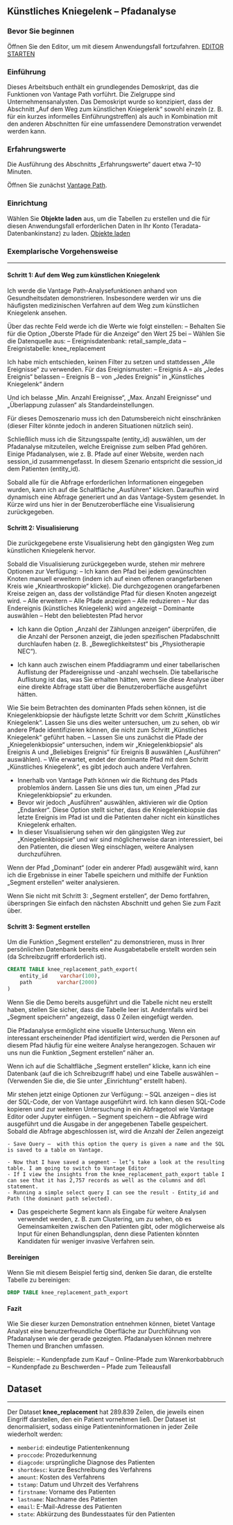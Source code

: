 Künstliches Kniegelenk – Pfadanalyse
------------------------------------

### Bevor Sie beginnen

Öffnen Sie den Editor, um mit diesem Anwendungsfall fortzufahren. [EDITOR STARTEN](#data=%7B%22navigateTo%22:%22editor%22%7D)

### Einführung

Dieses Arbeitsbuch enthält ein grundlegendes Demoskript, das die Funktionen von Vantage Path vorführt. Die Zielgruppe sind Unternehmensanalysten. Das Demoskript wurde so konzipiert, dass der Abschnitt „Auf dem Weg zum künstlichen Kniegelenk“ sowohl einzeln (z. B. für ein kurzes informelles Einführungstreffen) als auch in Kombination mit den anderen Abschnitten für eine umfassendere Demonstration verwendet werden kann.

### Erfahrungswerte

Die Ausführung des Abschnitts „Erfahrungswerte“ dauert etwa 7–10 Minuten.

Öffnen Sie zunächst [Vantage Path](/path-analyzer).

### Einrichtung

Wählen Sie **Objekte laden** aus, um die Tabellen zu erstellen und die für diesen Anwendungsfall erforderlichen Daten in Ihr Konto (Teradata-Datenbankinstanz) zu laden. [Objekte laden](#data=%7B%22id%22:%22KneeReplacement%22%7D)

### Exemplarische Vorgehensweise

------------------------------------------------------------------------

#### Schritt 1: Auf dem Weg zum künstlichen Kniegelenk

Ich werde die Vantage Path-Analysefunktionen anhand von Gesundheitsdaten demonstrieren. Insbesondere werden wir uns die häufigsten medizinischen Verfahren auf dem Weg zum künstlichen Kniegelenk ansehen.

Über das rechte Feld werde ich die Werte wie folgt einstellen: – Behalten Sie für die Option „Oberste Pfade für die Anzeige“ den Wert 25 bei – Wählen Sie die Datenquelle aus: – Ereignisdatenbank: retail\_sample\_data – Ereignistabelle: knee\_replacement

Ich habe mich entschieden, keinen Filter zu setzen und stattdessen „Alle Ereignisse“ zu verwenden. Für das Ereignismuster: – Ereignis A – als „Jedes Ereignis“ belassen – Ereignis B – von „Jedes Ereignis“ in „Künstliches Kniegelenk“ ändern

Und ich belasse „Min. Anzahl Ereignisse“, „Max. Anzahl Ereignisse“ und „Überlappung zulassen“ als Standardeinstellungen.

Für dieses Demoszenario muss ich den Datumsbereich nicht einschränken (dieser Filter könnte jedoch in anderen Situationen nützlich sein).

Schließlich muss ich die Sitzungsspalte (entity\_id) auswählen, um der Pfadanalyse mitzuteilen, welche Ereignisse zum selben Pfad gehören. Einige Pfadanalysen, wie z. B. Pfade auf einer Website, werden nach session\_id zusammengefasst. In diesem Szenario entspricht die session\_id dem Patienten (entity\_id).

Sobald alle für die Abfrage erforderlichen Informationen eingegeben wurden, kann ich auf die Schaltfläche „Ausführen“ klicken. Daraufhin wird dynamisch eine Abfrage generiert und an das Vantage-System gesendet. In Kürze wird uns hier in der Benutzeroberfläche eine Visualisierung zurückgegeben.

#### Schritt 2: Visualisierung

Die zurückgegebene erste Visualisierung hebt den gängigsten Weg zum künstlichen Kniegelenk hervor.

Sobald die Visualisierung zurückgegeben wurde, stehen mir mehrere Optionen zur Verfügung: – Ich kann den Pfad bei jedem gewünschten Knoten manuell erweitern (indem ich auf einen offenen orangefarbenen Kreis wie „Kniearthroskopie“ klicke). Die durchgezogenen orangefarbenen Kreise zeigen an, dass der vollständige Pfad für diesen Knoten angezeigt wird. – Alle erweitern – Alle Pfade anzeigen – Alle reduzieren – Nur das Endereignis (künstliches Kniegelenk) wird angezeigt – Dominante auswählen – Hebt den beliebtesten Pfad hervor

-   Ich kann die Option „Anzahl der Zählungen anzeigen“ überprüfen, die die Anzahl der Personen anzeigt, die jeden spezifischen Pfadabschnitt durchlaufen haben (z. B. „Beweglichkeitstest“ bis „Physiotherapie NEC“).

-   Ich kann auch zwischen einem Pfaddiagramm und einer tabellarischen Auflistung der Pfadereignisse und -anzahl wechseln. Die tabellarische Auflistung ist das, was Sie erhalten hätten, wenn Sie diese Analyse über eine direkte Abfrage statt über die Benutzeroberfläche ausgeführt hätten.

Wie Sie beim Betrachten des dominanten Pfads sehen können, ist die Kniegelenkbiopsie der häufigste letzte Schritt vor dem Schritt „Künstliches Kniegelenk“. Lassen Sie uns dies weiter untersuchen, um zu sehen, ob wir andere Pfade identifizieren können, die nicht zum Schritt „Künstliches Kniegelenk“ geführt haben. – Lassen Sie uns zunächst die Pfade der „Kniegelenkbiopsie“ untersuchen, indem wir „Kniegelenkbiopsie“ als Ereignis A und „Beliebiges Ereignis“ für Ereignis B auswählen („Ausführen“ auswählen). – Wie erwartet, endet der dominante Pfad mit dem Schritt „Künstliches Kniegelenk“, es gibt jedoch auch andere Verfahren.

-   Innerhalb von Vantage Path können wir die Richtung des Pfads problemlos ändern. Lassen Sie uns dies tun, um einen „Pfad zur Kniegelenkbiopsie“ zu erkunden.  
-   Bevor wir jedoch „Ausführen“ auswählen, aktivieren wir die Option „Endanker“. Diese Option stellt sicher, dass die Kniegelenkbiopsie das letzte Ereignis im Pfad ist und die Patienten daher nicht ein künstliches Kniegelenk erhalten.
-   In dieser Visualisierung sehen wir den gängigsten Weg zur „Kniegelenkbiopsie“ und wir sind möglicherweise daran interessiert, bei den Patienten, die diesen Weg einschlagen, weitere Analysen durchzuführen.

Wenn der Pfad „Dominant“ (oder ein anderer Pfad) ausgewählt wird, kann ich die Ergebnisse in einer Tabelle speichern und mithilfe der Funktion „Segment erstellen“ weiter analysieren.

Wenn Sie nicht mit Schritt 3: „Segment erstellen“, der Demo fortfahren, überspringen Sie einfach den nächsten Abschnitt und gehen Sie zum Fazit über.

#### Schritt 3: Segment erstellen

Um die Funktion „Segment erstellen“ zu demonstrieren, muss in Ihrer persönlichen Datenbank bereits eine Ausgabetabelle erstellt worden sein (da Schreibzugriff erforderlich ist).

```sql
CREATE TABLE knee_replacement_path_export(
    entity_id    varchar(100),
    path        varchar(2000)
)
```

Wenn Sie die Demo bereits ausgeführt und die Tabelle nicht neu erstellt haben, stellen Sie sicher, dass die Tabelle leer ist. Andernfalls wird bei „Segment speichern“ angezeigt, dass 0 Zeilen eingefügt werden.

Die Pfadanalyse ermöglicht eine visuelle Untersuchung. Wenn ein interessant erscheinender Pfad identifiziert wird, werden die Personen auf diesem Pfad häufig für eine weitere Analyse herangezogen. Schauen wir uns nun die Funktion „Segment erstellen“ näher an.

Wenn ich auf die Schaltfläche „Segment erstellen“ klicke, kann ich eine Datenbank (auf die ich Schreibzugriff habe) und eine Tabelle auswählen – (Verwenden Sie die, die Sie unter „Einrichtung“ erstellt haben).

Mir stehen jetzt einige Optionen zur Verfügung: – SQL anzeigen – dies ist der SQL-Code, der von Vantage ausgeführt wird. Ich kann diesen SQL-Code kopieren und zur weiteren Untersuchung in ein Abfragetool wie Vantage Editor oder Jupyter einfügen. – Segment speichern – die Abfrage wird ausgeführt und die Ausgabe in der angegebenen Tabelle gespeichert. Sobald die Abfrage abgeschlossen ist, wird die Anzahl der Zeilen angezeigt

    - Save Query –  with this option the query is given a name and the SQL is saved to a table on Vantage.

    - Now that I have saved a segment – let’s take a look at the resulting table. I am going to switch to Vantage Editor
    - If I view the insights from the knee_replacement_path_export table I can see that it has 2,757 records as well as the columns and ddl statement.
    - Running a simple select query I can see the result - Entity_id and Path (the dominant path selected).

-   Das gespeicherte Segment kann als Eingabe für weitere Analysen verwendet werden, z. B. zum Clustering, um zu sehen, ob es Gemeinsamkeiten zwischen den Patienten gibt, oder möglicherweise als Input für einen Behandlungsplan, denn diese Patienten könnten Kandidaten für weniger invasive Verfahren sein.

#### Bereinigen

Wenn Sie mit diesem Beispiel fertig sind, denken Sie daran, die erstellte Tabelle zu bereinigen:

```sql
DROP TABLE knee_replacement_path_export
```

#### Fazit

Wie Sie dieser kurzen Demonstration entnehmen können, bietet Vantage Analyst eine benutzerfreundliche Oberfläche zur Durchführung von Pfadanalysen wie der gerade gezeigten. Pfadanalysen können mehrere Themen und Branchen umfassen.

Beispiele: – Kundenpfade zum Kauf – Online-Pfade zum Warenkorbabbruch – Kundenpfade zu Beschwerden – Pfade zum Teileausfall

Dataset
-------

------------------------------------------------------------------------

Der Dataset **knee\_replacement** hat 289.839 Zeilen, die jeweils einen Eingriff darstellen, den ein Patient vornehmen ließ. Der Dataset ist denormalisiert, sodass einige Patienteninformationen in jeder Zeile wiederholt werden:

-   `memberid`: eindeutige Patientenkennung
-   `proccode`: Prozedurkennung
-   `diagcode`: ursprüngliche Diagnose des Patienten
-   `shortdesc`: kurze Beschreibung des Verfahrens
-   `amount`: Kosten des Verfahrens
-   `tstamp`: Datum und Uhrzeit des Verfahrens
-   `firstname`: Vorname des Patienten
-   `lastname`: Nachname des Patienten
-   `email`: E-Mail-Adresse des Patienten
-   `state`: Abkürzung des Bundesstaates für den Patienten
